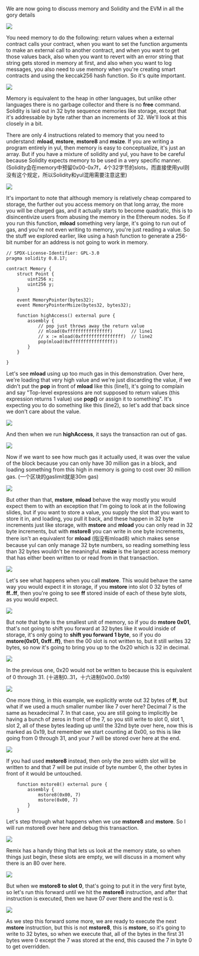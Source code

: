 We are now going to discuss memory and Solidity and the EVM in all the gory details

![](https://gitee.com/elvinsj/bootcamp/raw/main/week8/Yul%20and%20Assembly/Section2/memoryisprerequisite.png)

You need memory to do the following: return values when a external contract calls your contract, when you want to set the function arguments to make an external call to another contract, and when you want to get those values back, also when you want to revert with an error string that string gets stored in memory at first, and also when you want to log messages, you also need to use memory when you're creating smart contracts and using the keccak256 hash function. So it's quite important.

![](https://gitee.com/elvinsj/bootcamp/raw/main/week8/Yul%20and%20Assembly/Section2/memoryoverview.png)

Memory is equivalent to the heap in other languages, but unlike other languages there is no garbage collector and there is no **free** command. Solidity is laid out in 32 byte sequence memories like storage, except that it's addressable by byte rather than an increments of 32. We'll look at this closely in a bit.

There are only 4 instructions related to memory that you need to understand: **mload**, **mstore**, **mstore8** and **msize**. If you are writing a program entirely in yul, then memory is easy to conceptualize, it's just an array. But if you have a mixture of solidity and yul, you have to be careful because Solidity expects memory to be used in a very specific manner.  (Solidity会在memory中预留0x00-0x7f，4个32字节的slots，而直接使用yul则没有这个规定，所以Solidity和yul混用需要注意这里)

![](https://gitee.com/elvinsj/bootcamp/raw/main/week8/Yul%20and%20Assembly/Section2/memoryoverview2.png)

It's important to note that although memory is relatively cheap compared to storage, the further out you access memory on that long array, the more you will be charged gas, and it actually starts to become quadratic, this is to disincentivize users from abusing the memory in the Ethereum nodes. So if you run this function, **mload** something very large, it's going to run out of gas, and you're not even writing to memory, you're just reading a value. So the stuff we explored earlier, like using a hash function to generate a 256-bit number for an address is not going to work in memory.

```solidity
// SPDX-License-Identifier: GPL-3.0
pragma solidity 0.8.17;

contract Memory {
    struct Point {
        uint256 x;
        uint256 y;
    }

    event MemoryPointer(bytes32);
    event MemoryPointerMsize(bytes32, bytes32);

    function highAccess() external pure {
        assembly {
            // pop just throws away the return value
            // mload(0xffffffffffffffff)       // line1
            // x := mload(0xffffffffffffffff)  // line2
            pop(mload(0xffffffffffffffff))
        }
    }
    
}
```

Let's see **mload** using up too much gas in this demonstration. Over here, we're loading that very high value and we're just discarding the value, if we didn't put the **pop** in front of **mload** like this (line1), it's going to complain and say "Top-level expressions are not supposed to return values (this expression returns 1 value) use **pop()** or assign it to something". It's expecting you to do something like this (line2), so let's add that back since we don't care about the value.

![](https://gitee.com/elvinsj/bootcamp/raw/main/week8/Yul%20and%20Assembly/Section2/hignaccess.png)

And then when we run **highAccess**, it says the transaction ran out of gas. 

![](https://gitee.com/elvinsj/bootcamp/raw/main/week8/Yul%20and%20Assembly/Section2/overtheblock.png)

Now if we want to see how much gas it actually used, it was over the value of the block because you can only have 30 million gas in a block, and loading something from this high in memory is going to cost over 30 million gas. (一个区块的gaslimit就是30m gas)

![](https://gitee.com/elvinsj/bootcamp/raw/main/week8/Yul%20and%20Assembly/Section2/memoryoverview2.png)

But other than that, **mstore**, **mload** behave the way mostly you would expect them to with an exception that I'm going to look at in the following slides, but if you want to store a value, you supply the slot that you want to store it in, and loading, you pull it back, and these happen in 32 byte increments just like storage, with **mstore** and **mload** you can only read in 32 byte increments, but with **mstore8** you can write in one byte increments, there isn't an equivalent for **mload** (指没有mload8) which makes sense because yul can only manage 32 byte numbers, so reading something less than 32 bytes wouldn't be meaningful. **msize** is the largest access memory that has either been written to or read from in that transaction.

![](https://gitee.com/elvinsj/bootcamp/raw/main/week8/Yul%20and%20Assembly/Section2/mstorevisual.png)

Let's see what happens when you call **mstore**. This would behave the same way you would expect it in storage, if you **mstore** into slot 0 32 bytes of **ff..ff**, then you're going to see **ff** stored inside of each of these byte slots, as you would expect.

![](https://gitee.com/elvinsj/bootcamp/raw/main/week8/Yul%20and%20Assembly/Section2/mstorevisual2.png)

But note that byte is the smallest unit of memory, so if you do **mstore 0x01**, that's not going to shift you forward at 32 bytes like it would inside of storage, it's only going to **shift you forward 1 byte**, so if you do **mstore(0x01, 0xff..ff)**, then the 00 slot is not written to, but it still writes 32 bytes, so now it's going to bring you up to the 0x20 which is 32 in decimal.

![](https://gitee.com/elvinsj/bootcamp/raw/main/week8/Yul%20and%20Assembly/Section2/mstorevisual.png)

In the previous one, 0x20 would not be written to because this is equivalent of 0 through 31. (十进制0..31，十六进制0x00..0x19)

![](https://gitee.com/elvinsj/bootcamp/raw/main/week8/Yul%20and%20Assembly/Section2/mstorevisual3.png)

One more thing, in this example, we explicitly wrote out 32 bytes of **ff**, but what if we used a much smaller number like 7 over here? Decimal 7 is the same as hexadecimal 7. In that case, you are still going to implicitly be having a bunch of zeros in front of the 7, so you still write to slot 0, slot 1, slot 2, all of these bytes leading up until the 32nd byte over here, now this is marked as 0x19, but remember we start counting at 0x00, so this is like going from 0 through 31, and your 7 will be stored over here at the end.

![](https://gitee.com/elvinsj/bootcamp/raw/main/week8/Yul%20and%20Assembly/Section2/mstorevisual4.png)

If you had used **mstore8** instead, then only the zero width slot will be written to and that 7 will be put inside of byte number 0, the other bytes in front of it would be untouched. 

```solidity
    function mstore8() external pure {
        assembly {
            mstore8(0x00, 7)
            mstore(0x00, 7)
        }
    }
```

Let's step through what happens when we use **mstore8** and **mstore**. So I will run mstore8 over here and debug this transaction.

![](https://gitee.com/elvinsj/bootcamp/raw/main/week8/Yul%20and%20Assembly/Section2/remixmemory.png)

Remix has a handy thing that lets us look at the memory state, so when things just begin, these slots are empty, we will discuss in a moment why there is an 80 over here. 

![](https://gitee.com/elvinsj/bootcamp/raw/main/week8/Yul%20and%20Assembly/Section2/remixmemory2.png)

But when we **mstore8 to slot 0**, that's going to put it in the very first byte, so let's run this forward until we hit the **mstore8** instruction, and after that instruction is executed, then we have 07 over there and the rest is 0. 

![](https://gitee.com/elvinsj/bootcamp/raw/main/week8/Yul%20and%20Assembly/Section2/remixmemory3.png)

As we step this forward some more, we are ready to execute the next **mstore** instruction, but this is not **mstore8**, this is **mstore**, so it's going to write to 32 bytes, so when we execute that, all of the bytes in the first 31 bytes were 0 except the 7 was stored at the end, this caused the 7 in byte 0 to get overridden.